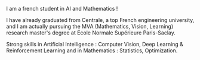 I am a french student in AI and Mathematics ! 

I have already graduated from Centrale, a top French engineering university, and I am actually pursuing the MVA (Mathematics, Vision, Learning) research master's degree at Ecole Normale Supérieure Paris-Saclay. 

Strong skills in Artificial Intelligence : Computer Vision, Deep Learning & Reinforcement Learning 
and in Mathematics : Statistics, Optimization.

<!---
CapucineGARCON/CapucineGARCON is a ✨ special ✨ repository because its `README.md` (this file) appears on your GitHub profile.
You can click the Preview link to take a look at your changes.
--->
